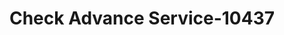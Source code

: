 ---
f_zip-code: 39474
f_state-code: MS
title: Check Advance Service-10437
f_phone: 601-792-4593
f_city-only: Prentiss
f_address: 790 Columbia Avenue Prentiss
f_location-unique-id: '10437'
slug: check-advance-service-10437
updated-on: '2024-05-30T13:46:58.046Z'
created-on: '2024-05-30T13:36:59.803Z'
published-on: '2024-05-30T13:54:32.469Z'
f_city-state: cms/city/prentiss-ms.md
f_company: cms/company/check-advance-service.md
f_state: cms/state/mississippi.md
layout: '[payday-loan].html'
tags: payday-loan
---